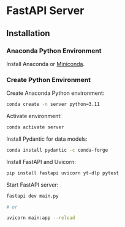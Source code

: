 # FastAPI Server

## Installation

### Anaconda Python Environment

Install Anaconda or [Miniconda](https://docs.anaconda.com/miniconda/).

### Create Python Environment

Create Anaconda Python environment:

```bash
conda create -n server python=3.11
```

Activate environment:

```bash
conda activate server
```

Install Pydantic for data models:

```bash
conda install pydantic -c conda-forge
```

Install FastAPI and Uvicorn:

```bash
pip install fastapi uvicorn yt-dlp pytest
```

Start FastAPI server:

```bash
fastapi dev main.py

# or

uvicorn main:app --reload
```
